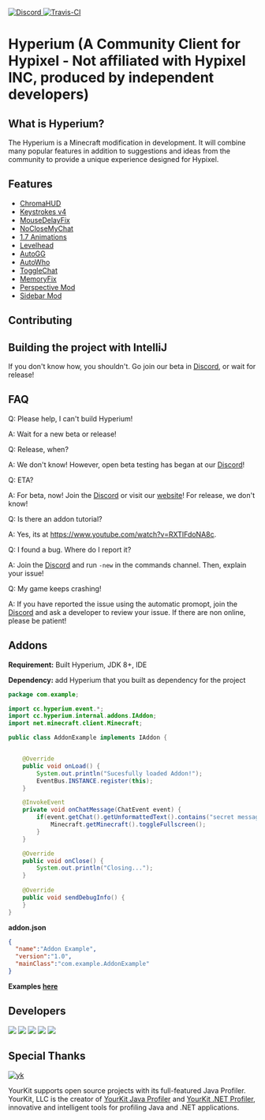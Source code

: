 [ ![Discord](https://canary.discordapp.com/api/guilds/411619823445999637/widget.png) ](https://discord.gg/8GakFcT)
[ ![Travis-CI](https://travis-ci.org/HyperiumClient/Hyperium.svg?branch=master)](https://travis-ci.org/HyperiumClient/Hyperium)
# Hyperium (A Community Client for Hypixel - Not affiliated with Hypixel INC, produced by independent developers)
## What is Hyperium? ##
The Hyperium is a Minecraft modification in development. It will combine many popular features in addition to suggestions and ideas from the community to provide a unique experience designed for Hypixel.

## Features ##
- [ChromaHUD](https://www.youtube.com/watch?v=eyh6pcsGMpo)
- [Keystrokes v4](https://www.youtube.com/watch?v=tA1SmI8nfY4)
- [MouseDelayFix](https://prplz.io/mousedelayfix)
- [NoCloseMyChat](https://hypixel.net/threads/1260752/)
- [1.7 Animations](https://www.youtube.com/watch?v=9-LoFff-3fI)
- [Levelhead](https://sk1er.club/levelhead)
- [AutoGG](https://www.youtube.com/watch?v=1eETPGuSQWA)
- [AutoWho](https://www.youtube.com/watch?v=osJW53GA_1I)
- [ToggleChat](https://www.youtube.com/watch?v=guD8kAk-Wn4)
- [MemoryFix](https://prplz.io/memoryfix)
- [Perspective Mod](https://www.youtube.com/watch?v=7FdMMpzNdUk)
- [Sidebar Mod](https://www.youtube.com/watch?v=cn9VvT43yRs)

## Contributing ##

## Building the project with IntelliJ ##

If you don't know how, you shouldn't. Go join our beta in <a href="https://discord.gg/RNyRgtv">Discord</a>, or wait for release!

## FAQ ##
Q: Please help, I can't build Hyperium!

A: Wait for a new beta or release! 


Q: Release, when?

A: We don't know! However, open beta testing has began at our <a href="https://discord.gg/RNyRgtv">Discord</a>!


Q: ETA?

A: For beta, now! Join the <a href="https://discord.gg/RNyRgtv">Discord</a> or visit our <a href="hyperium.cc">website</a>! For release, we don't know!

Q: Is there an addon tutorial?

A: Yes, its at https://www.youtube.com/watch?v=RXTIFdoNA8c.


Q: I found a bug. Where do I report it?

A: Join the <a href="https://discord.gg/RNyRgtv">Discord</a> and run `-new` in the commands channel. Then, explain your issue!


Q: My game keeps crashing!

A: If you have reported the issue using the automatic promopt, join the <a href="https://discord.gg/RNyRgtv">Discord</a> and ask a developer to review your issue. If there are non online, please be patient!

## Addons ##
**Requirement:** Built Hyperium, JDK 8+, IDE

**Dependency:**
add Hyperium that you built as dependency for the project

```java
package com.example;

import cc.hyperium.event.*;
import cc.hyperium.internal.addons.IAddon;
import net.minecraft.client.Minecraft;

public class AddonExample implements IAddon {


    @Override
    public void onLoad() {
        System.out.println("Sucesfully loaded Addon!");
        EventBus.INSTANCE.register(this);
    }

    @InvokeEvent
    private void onChatMessage(ChatEvent event) {
        if(event.getChat().getUnformattedText().contains("secret message!")) {
            Minecraft.getMinecraft().toggleFullscreen();
        }
    }

    @Override
    public void onClose() {
        System.out.println("Closing...");
    }
    
    @Override
    public void sendDebugInfo() {
    }
}
```

**addon.json**
```json
{
  "name":"Addon Example",
  "version":"1.0",
  "mainClass":"com.example.AddonExample"
}
```
**Examples [here](https://github.com/HyperiumClient/Addon-Workspace)**
## Developers ##
[![](https://cdn.discordapp.com/avatars/376817315830038530/87dd80c68e0598ea39af4e0472b299b7.png)](https://github.com/Sk1er)
[![](https://cdn.discordapp.com/avatars/248159137370734601/8a8b49df90cda7ccd55f28c1f5293ad6.png)](https://github.com/CoalCoding)
[![](https://cdn.discordapp.com/avatars/247785387919933440/e8f6af129f0d6d4db93d8c7360aac15a.png)](https://github.com/KevinPriv)
[![](https://cdn.discordapp.com/avatars/290921387655430144/1495ae41593665e29f683d63d502c600.png)](https://github.com/Cubxity)
[![](https://cdn.discordapp.com/avatars/207440827385905153/a660fb23803674f65f290f7b399ad125.png)](https://github.com/boomboompower)



## Special Thanks ##

[![yk](https://www.yourkit.com/images/yklogo.png)](https://www.yourkit.com/java/profiler/)

YourKit supports open source projects with its full-featured Java Profiler.
YourKit, LLC is the creator of <a href="https://www.yourkit.com/java/profiler/">YourKit Java Profiler</a>
and <a href="https://www.yourkit.com/.net/profiler/">YourKit .NET Profiler</a>,
innovative and intelligent tools for profiling Java and .NET applications.
